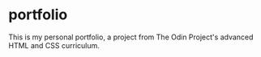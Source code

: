 # portfolio
This is my personal portfolio, a project from The Odin Project's advanced HTML and CSS curriculum. 
